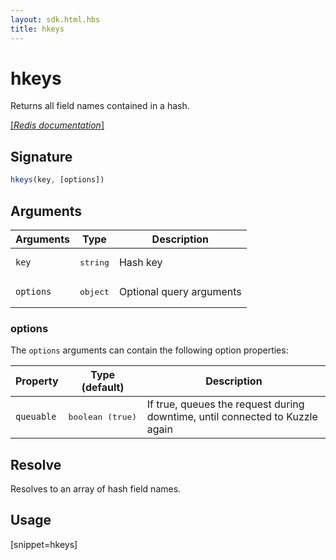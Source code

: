 ```yaml
---
layout: sdk.html.hbs
title: hkeys
---
```


# hkeys

Returns all field names contained in a hash.

[[_Redis documentation_]](https://redis.io/commands/hkeys)

## Signature

```js
hkeys(key, [options])
```

## Arguments

| Arguments    | Type    | Description |
|--------------|---------|-------------|
| `key` | <pre>string</pre> | Hash key |
| ``options`` | <pre>object</pre> | Optional query arguments |

### options

The `options` arguments can contain the following option properties:

| Property   | Type (default)   | Description                       |
| ---------- | ------- | --------------------------------- |
| `queuable` | <pre>boolean (true)</pre> | If true, queues the request during downtime, until connected to Kuzzle again |

## Resolve

Resolves to an array of hash field names.

## Usage

[snippet=hkeys]
